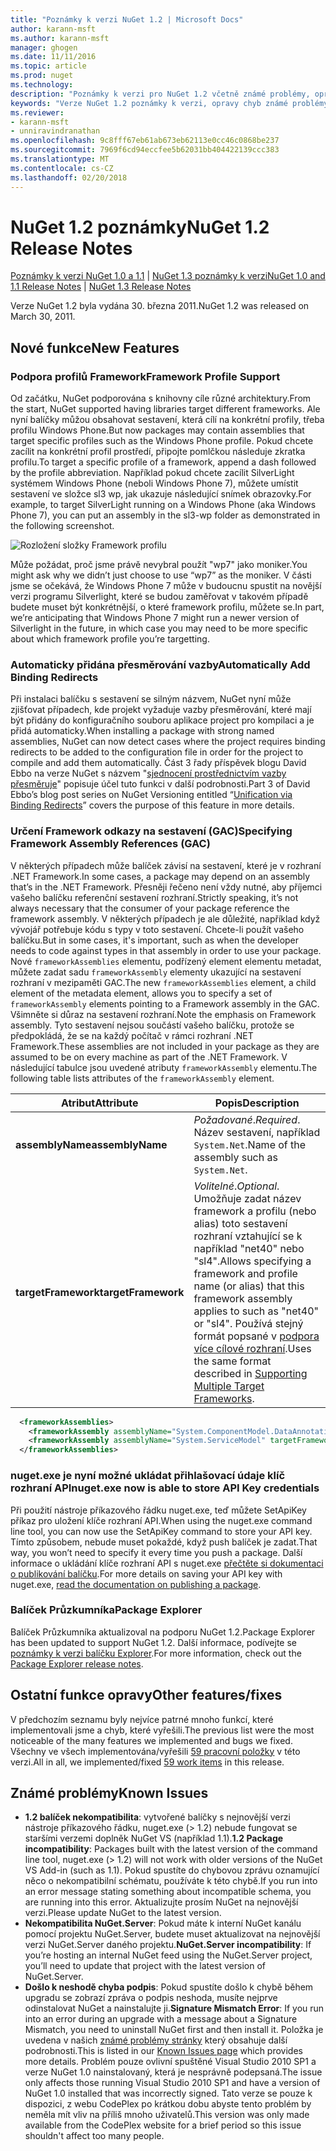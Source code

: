 ```yaml
---
title: "Poznámky k verzi NuGet 1.2 | Microsoft Docs"
author: karann-msft
ms.author: karann-msft
manager: ghogen
ms.date: 11/11/2016
ms.topic: article
ms.prod: nuget
ms.technology: 
description: "Poznámky k verzi pro NuGet 1.2 včetně známé problémy, opravy chyb, přidaných funkcí a chcete."
keywords: "Verze NuGet 1.2 poznámky k verzi, opravy chyb známé problémy, přidat funkce, chcete"
ms.reviewer:
- karann-msft
- unniravindranathan
ms.openlocfilehash: 9c8fff67eb61ab673eb62113e0cc46c0868be237
ms.sourcegitcommit: 7969f6cd94eccfee5b62031bb404422139ccc383
ms.translationtype: MT
ms.contentlocale: cs-CZ
ms.lasthandoff: 02/20/2018
---
```

# <a name="nuget-12-release-notes"></a><span data-ttu-id="5363c-104">NuGet 1.2 poznámky</span><span class="sxs-lookup"><span data-stu-id="5363c-104">NuGet 1.2 Release Notes</span></span>

<span data-ttu-id="5363c-105">[Poznámky k verzi NuGet 1.0 a 1.1](../release-notes/nuget-1.1.md) | [NuGet 1.3 poznámky k verzi](../release-notes/nuget-1.3.md)</span><span class="sxs-lookup"><span data-stu-id="5363c-105">[NuGet 1.0 and 1.1 Release Notes](../release-notes/nuget-1.1.md) | [NuGet 1.3 Release Notes](../release-notes/nuget-1.3.md)</span></span>

<span data-ttu-id="5363c-106">Verze NuGet 1.2 byla vydána 30. března 2011.</span><span class="sxs-lookup"><span data-stu-id="5363c-106">NuGet 1.2 was released on March 30, 2011.</span></span>

## <a name="new-features"></a><span data-ttu-id="5363c-107">Nové funkce</span><span class="sxs-lookup"><span data-stu-id="5363c-107">New Features</span></span>

### <a name="framework-profile-support"></a><span data-ttu-id="5363c-108">Podpora profilů Framework</span><span class="sxs-lookup"><span data-stu-id="5363c-108">Framework Profile Support</span></span>

<span data-ttu-id="5363c-109">Od začátku, NuGet podporována s knihovny cíle různé architektury.</span><span class="sxs-lookup"><span data-stu-id="5363c-109">From the start, NuGet supported having libraries target different frameworks.</span></span> <span data-ttu-id="5363c-110">Ale nyní balíčky můžou obsahovat sestavení, která cílí na konkrétní profily, třeba profilu Windows Phone.</span><span class="sxs-lookup"><span data-stu-id="5363c-110">But now packages may contain assemblies that target specific profiles such as the Windows Phone profile.</span></span> <span data-ttu-id="5363c-111">Pokud chcete zacílit na konkrétní profil prostředí, připojte pomlčkou následuje zkratka profilu.</span><span class="sxs-lookup"><span data-stu-id="5363c-111">To target a specific profile of a framework, append a dash followed by the profile abbreviation.</span></span> <span data-ttu-id="5363c-112">Například pokud chcete zacílit SilverLight systémem Windows Phone (neboli Windows Phone 7), můžete umístit sestavení ve složce sl3 wp, jak ukazuje následující snímek obrazovky.</span><span class="sxs-lookup"><span data-stu-id="5363c-112">For example, to target SilverLight running on a Windows Phone (aka Windows Phone 7), you can put an assembly in the sl3-wp folder as demonstrated in the following screenshot.</span></span>

![Rozložení složky Framework profilu](./media/framework-profile-support.png)

<span data-ttu-id="5363c-114">Může požádat, proč jsme právě nevybral použít "wp7" jako moniker.</span><span class="sxs-lookup"><span data-stu-id="5363c-114">You might ask why we didn’t just choose to use “wp7” as the moniker.</span></span> <span data-ttu-id="5363c-115">V části jsme se očekává, že Windows Phone 7 může v budoucnu spustit na novější verzi programu Silverlight, které se budou zaměřovat v takovém případě budete muset být konkrétnější, o které framework profilu, můžete se.</span><span class="sxs-lookup"><span data-stu-id="5363c-115">In part, we’re anticipating that Windows Phone 7 might run a newer version of Silverlight in the future, in which case you may need to be more specific about which framework profile you’re targetting.</span></span>

### <a name="automatically-add-binding-redirects"></a><span data-ttu-id="5363c-116">Automaticky přidána přesměrování vazby</span><span class="sxs-lookup"><span data-stu-id="5363c-116">Automatically Add Binding Redirects</span></span>

<span data-ttu-id="5363c-117">Při instalaci balíčku s sestavení se silným názvem, NuGet nyní může zjišťovat případech, kde projekt vyžaduje vazby přesměrování, které mají být přidány do konfiguračního souboru aplikace project pro kompilaci a je přidá automaticky.</span><span class="sxs-lookup"><span data-stu-id="5363c-117">When installing a package with strong named assemblies, NuGet can now detect cases where the project requires binding redirects to be added to the configuration file in order for the project to compile and add them automatically.</span></span> <span data-ttu-id="5363c-118">Část 3 řady příspěvek blogu David Ebbo na verze NuGet s názvem "[sjednocení prostřednictvím vazby přesměruje](http://blog.davidebbo.com/2011/01/nuget-versioning-part-3-unification-via.html)" popisuje účel tuto funkci v další podrobnosti.</span><span class="sxs-lookup"><span data-stu-id="5363c-118">Part 3 of David Ebbo’s blog post series on NuGet Versioning entitled “[Unification via Binding Redirects](http://blog.davidebbo.com/2011/01/nuget-versioning-part-3-unification-via.html)” covers the purpose of this feature in more details.</span></span>

<a name="framework-assembly-refs"></a>

### <a name="specifying-framework-assembly-references-gac"></a><span data-ttu-id="5363c-119">Určení Framework odkazy na sestavení (GAC)</span><span class="sxs-lookup"><span data-stu-id="5363c-119">Specifying Framework Assembly References (GAC)</span></span>

<span data-ttu-id="5363c-120">V některých případech může balíček závisí na sestavení, které je v rozhraní .NET Framework.</span><span class="sxs-lookup"><span data-stu-id="5363c-120">In some cases, a package may depend on an assembly that’s in the .NET Framework.</span></span> <span data-ttu-id="5363c-121">Přesněji řečeno není vždy nutné, aby příjemci vašeho balíčku referenční sestavení rozhraní.</span><span class="sxs-lookup"><span data-stu-id="5363c-121">Strictly speaking, it’s not always necessary that the consumer of your package reference the framework assembly.</span></span> <span data-ttu-id="5363c-122">V některých případech je ale důležité, například když vývojář potřebuje kódu s typy v toto sestavení. Chcete-li použít vašeho balíčku.</span><span class="sxs-lookup"><span data-stu-id="5363c-122">But in some cases, it's important, such as when the developer needs to code against types in that assembly in order to use your package.</span></span> <span data-ttu-id="5363c-123">Nové `frameworkAssemblies` elementu, podřízený element elementu metadat, můžete zadat sadu `frameworkAssembly` elementy ukazující na sestavení rozhraní v mezipaměti GAC.</span><span class="sxs-lookup"><span data-stu-id="5363c-123">The new `frameworkAssemblies` element, a child element of the metadata element, allows you to specify a set of `frameworkAssembly` elements pointing to a Framework assembly in the GAC.</span></span> <span data-ttu-id="5363c-124">Všimněte si důraz na sestavení rozhraní.</span><span class="sxs-lookup"><span data-stu-id="5363c-124">Note the emphasis on Framework assembly.</span></span>
<span data-ttu-id="5363c-125">Tyto sestavení nejsou součástí vašeho balíčku, protože se předpokládá, že se na každý počítač v rámci rozhraní .NET Framework.</span><span class="sxs-lookup"><span data-stu-id="5363c-125">These assemblies are not included in your package as they are assumed to be on every machine  as part of the .NET Framework.</span></span> <span data-ttu-id="5363c-126">V následující tabulce jsou uvedené atributy `frameworkAssembly` elementu.</span><span class="sxs-lookup"><span data-stu-id="5363c-126">The following table lists attributes of the `frameworkAssembly` element.</span></span>


|<span data-ttu-id="5363c-127">Atribut</span><span class="sxs-lookup"><span data-stu-id="5363c-127">Attribute</span></span> |<span data-ttu-id="5363c-128">Popis</span><span class="sxs-lookup"><span data-stu-id="5363c-128">Description</span></span>|
|----------------|-----------|
|<span data-ttu-id="5363c-129">**assemblyName**</span><span class="sxs-lookup"><span data-stu-id="5363c-129">**assemblyName**</span></span>|<span data-ttu-id="5363c-130">*Požadované*.</span><span class="sxs-lookup"><span data-stu-id="5363c-130">*Required*.</span></span> <span data-ttu-id="5363c-131">Název sestavení, například `System.Net`.</span><span class="sxs-lookup"><span data-stu-id="5363c-131">Name of the assembly such as `System.Net`.</span></span>|
|<span data-ttu-id="5363c-132">**targetFramework**</span><span class="sxs-lookup"><span data-stu-id="5363c-132">**targetFramework**</span></span>|<span data-ttu-id="5363c-133">*Volitelné*.</span><span class="sxs-lookup"><span data-stu-id="5363c-133">*Optional*.</span></span> <span data-ttu-id="5363c-134">Umožňuje zadat název framework a profilu (nebo alias) toto sestavení rozhraní vztahující se k například "net40" nebo "sl4".</span><span class="sxs-lookup"><span data-stu-id="5363c-134">Allows specifying a framework and profile name (or alias) that this framework assembly applies to such as "net40" or "sl4".</span></span> <span data-ttu-id="5363c-135">Používá stejný formát popsané v [podpora více cílové rozhraní](../create-packages/supporting-multiple-target-frameworks.md).</span><span class="sxs-lookup"><span data-stu-id="5363c-135">Uses the same format described in [Supporting Multiple Target Frameworks](../create-packages/supporting-multiple-target-frameworks.md).</span></span>|

```xml
  <frameworkAssemblies>
    <frameworkAssembly assemblyName="System.ComponentModel.DataAnnotations" targetFramework="net40" />
    <frameworkAssembly assemblyName="System.ServiceModel" targetFramework="net40" />
  </frameworkAssemblies>
```

### <a name="nugetexe-now-is-able-to-store-api-key-credentials"></a><span data-ttu-id="5363c-136">nuget.exe je nyní možné ukládat přihlašovací údaje klíč rozhraní API</span><span class="sxs-lookup"><span data-stu-id="5363c-136">nuget.exe now is able to store API Key credentials</span></span>

<span data-ttu-id="5363c-137">Při použití nástroje příkazového řádku nuget.exe, teď můžete SetApiKey příkaz pro uložení klíče rozhraní API.</span><span class="sxs-lookup"><span data-stu-id="5363c-137">When using the nuget.exe command line tool, you can now use the SetApiKey command to store your API key.</span></span> <span data-ttu-id="5363c-138">Tímto způsobem, nebude muset pokaždé, když push balíček je zadat.</span><span class="sxs-lookup"><span data-stu-id="5363c-138">That way, you won’t need to specify it every time you push a package.</span></span> <span data-ttu-id="5363c-139">Další informace o ukládání klíče rozhraní API s nuget.exe [přečtěte si dokumentaci o publikování balíčku](../create-packages/publish-a-package.md).</span><span class="sxs-lookup"><span data-stu-id="5363c-139">For more details on saving your API key with nuget.exe, [read the documentation on publishing a package](../create-packages/publish-a-package.md).</span></span>

### <a name="package-explorer"></a><span data-ttu-id="5363c-140">Balíček Průzkumníka</span><span class="sxs-lookup"><span data-stu-id="5363c-140">Package Explorer</span></span>
<span data-ttu-id="5363c-141">Balíček Průzkumníka aktualizoval na podporu NuGet 1.2.</span><span class="sxs-lookup"><span data-stu-id="5363c-141">Package Explorer has been updated to support NuGet 1.2.</span></span> <span data-ttu-id="5363c-142">Další informace, podívejte se [poznámky k verzi balíčku Explorer](http://nuget.codeplex.com/wikipage?title=New%20features%20in%20NuGet%20Package%20Explorer%201.0).</span><span class="sxs-lookup"><span data-stu-id="5363c-142">For more information, check out the [Package Explorer release notes](http://nuget.codeplex.com/wikipage?title=New%20features%20in%20NuGet%20Package%20Explorer%201.0).</span></span>

## <a name="other-featuresfixes"></a><span data-ttu-id="5363c-143">Ostatní funkce opravy</span><span class="sxs-lookup"><span data-stu-id="5363c-143">Other features/fixes</span></span>

<span data-ttu-id="5363c-144">V předchozím seznamu byly nejvíce patrné mnoho funkcí, které implementovali jsme a chyb, které vyřešili.</span><span class="sxs-lookup"><span data-stu-id="5363c-144">The previous list were the most noticeable of the many features we implemented and bugs we fixed.</span></span> <span data-ttu-id="5363c-145">Všechny ve všech implementována/vyřešili [59 pracovní položky](http://nuget.codeplex.com/workitem/list/advanced?keyword=&status=All&type=All&priority=All&release=NuGet%201.2&assignedTo=All&component=All&sortField=Votes&sortDirection=Descending&page=0) v této verzi.</span><span class="sxs-lookup"><span data-stu-id="5363c-145">All in all, we implemented/fixed [59 work items](http://nuget.codeplex.com/workitem/list/advanced?keyword=&status=All&type=All&priority=All&release=NuGet%201.2&assignedTo=All&component=All&sortField=Votes&sortDirection=Descending&page=0) in this release.</span></span>

## <a name="known-issues"></a><span data-ttu-id="5363c-146">Známé problémy</span><span class="sxs-lookup"><span data-stu-id="5363c-146">Known Issues</span></span>

* <span data-ttu-id="5363c-147">**1.2 balíček nekompatibilita**: vytvořené balíčky s nejnovější verzi nástroje příkazového řádku, nuget.exe (> 1.2) nebude fungovat se staršími verzemi doplněk NuGet VS (například 1.1).</span><span class="sxs-lookup"><span data-stu-id="5363c-147">**1.2 Package incompatibility**: Packages built with the latest version of the command line tool, nuget.exe (> 1.2) will not work with older versions of the NuGet VS Add-in (such as 1.1).</span></span> <span data-ttu-id="5363c-148">Pokud spustíte do chybovou zprávu oznamující něco o nekompatibilní schématu, používáte k této chybě.</span><span class="sxs-lookup"><span data-stu-id="5363c-148">If you run into an error message stating something about incompatible schema, you are running into this error.</span></span> <span data-ttu-id="5363c-149">Aktualizujte prosím NuGet na nejnovější verzi.</span><span class="sxs-lookup"><span data-stu-id="5363c-149">Please update NuGet to the latest version.</span></span>
* <span data-ttu-id="5363c-150">**Nekompatibilita NuGet.Server**: Pokud máte k interní NuGet kanálu pomocí projektu NuGet.Server, budete muset aktualizovat na nejnovější verzi NuGet.Server daného projektu.</span><span class="sxs-lookup"><span data-stu-id="5363c-150">**NuGet.Server incompatibility**: If you’re hosting an internal NuGet feed using the NuGet.Server project, you’ll need to update that project with the latest version of NuGet.Server.</span></span>
* <span data-ttu-id="5363c-151">**Došlo k neshodě chyba podpis**: Pokud spustíte došlo k chybě během upgradu se zobrazí zpráva o podpis neshoda, musíte nejprve odinstalovat NuGet a nainstalujte ji.</span><span class="sxs-lookup"><span data-stu-id="5363c-151">**Signature Mismatch Error**: If you run into an error during an upgrade with a message about a Signature Mismatch, you need to uninstall NuGet first and then install it.</span></span> <span data-ttu-id="5363c-152">Položka je uvedena v našich [známé problémy stránky](../release-notes/known-issues.md) který obsahuje další podrobnosti.</span><span class="sxs-lookup"><span data-stu-id="5363c-152">This is listed in our [Known Issues page](../release-notes/known-issues.md) which provides more details.</span></span> <span data-ttu-id="5363c-153">Problém pouze ovlivní spuštěné Visual Studio 2010 SP1 a verze NuGet 1.0 nainstalovaný, která je nesprávně podepsaná.</span><span class="sxs-lookup"><span data-stu-id="5363c-153">The issue only affects those running Visual Studio 2010 SP1 and have a version of NuGet 1.0 installed that was incorrectly signed.</span></span> <span data-ttu-id="5363c-154">Tato verze se pouze k dispozici, z webu CodePlex po krátkou dobu abyste tento problém by neměla mít vliv na příliš mnoho uživatelů.</span><span class="sxs-lookup"><span data-stu-id="5363c-154">This version was only made available from the CodePlex website for a brief period so this issue shouldn't affect too many people.</span></span>